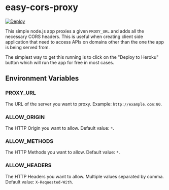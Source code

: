 # easy-cors-proxy

[![Deploy](https://www.herokucdn.com/deploy/button.png)](https://heroku.com/deploy)

This simple node.js app proxies a given `PROXY_URL` and adds all the necessary CORS headers. This is useful when creating client side application that need to access APIs on domains other than the one the app is being served from.

The simplest way to get this running is to click on the "Deploy to Heroku" button which will run the app for free in most cases.

## Environment Variables

### PROXY_URL

The URL of the server you want to proxy. Example: `http://example.com:80`.

### ALLOW_ORIGIN

The HTTP Origin you want to allow. Default value: `*`.

### ALLOW_METHODS

The HTTP Methods you want to allow. Default value: `*`.

### ALLOW_HEADERS

The HTTP Headers you want to allow. Multiple values separated by comma. Default value: `X-Requested-With`.
